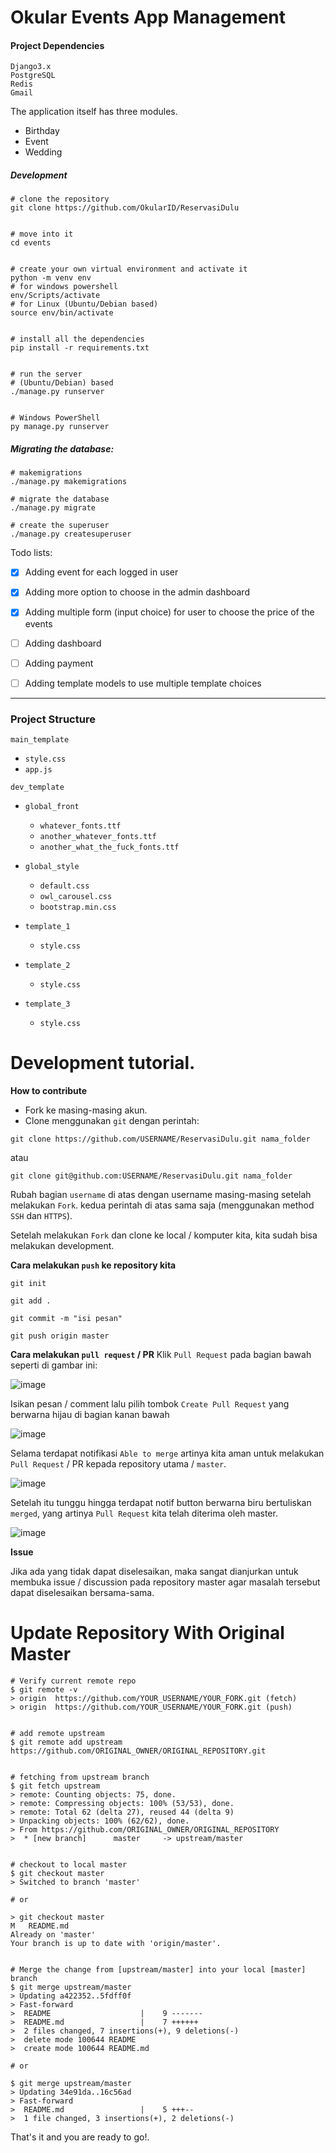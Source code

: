 # Okular Events App Management

#### Project Dependencies

```
Django3.x
PostgreSQL
Redis
Gmail
```


The application itself has three modules.
- Birthday
- Event
- Wedding


##### Development

```shell
# clone the repository
git clone https://github.com/OkularID/ReservasiDulu


# move into it
cd events


# create your own virtual environment and activate it
python -m venv env
# for windows powershell
env/Scripts/activate
# for Linux (Ubuntu/Debian based)
source env/bin/activate


# install all the dependencies
pip install -r requirements.txt


# run the server
# (Ubuntu/Debian) based
./manage.py runserver


# Windows PowerShell
py manage.py runserver
```


##### Migrating the database:

```shell
# makemigrations
./manage.py makemigrations 

# migrate the database
./manage.py migrate

# create the superuser
./manage.py createsuperuser
```

Todo lists:
- [x] Adding event for each logged in user
- [x] Adding more option to choose in the admin dashboard
- [x] Adding multiple form (input choice) for user to choose the price of the events
- [ ] Adding dashboard
- [ ] Adding payment
- [ ] Adding template models to use multiple template choices




---
### Project Structure

`main_template`
- `style.css`
- `app.js`

`dev_template`
- `global_front`
    - `whatever_fonts.ttf`
    - `another_whatever_fonts.ttf`
    - `another_what_the_fuck_fonts.ttf`

- `global_style`
    - `default.css`
    - `owl_carousel.css`
    - `bootstrap.min.css`
    
- `template_1`
    - `style.css`

- `template_2`
    - `style.css`

- `template_3`
    - `style.css`




# Development tutorial.

**How to contribute**

- Fork ke masing-masing akun.
- Clone menggunakan `git` dengan perintah:

`git clone https://github.com/USERNAME/ReservasiDulu.git nama_folder`

atau

`git clone git@github.com:USERNAME/ReservasiDulu.git nama_folder`

Rubah bagian `username` di atas dengan username masing-masing setelah melakukan `Fork`.
kedua perintah di atas sama saja (menggunakan method `SSH` dan `HTTPS`).


Setelah melakukan `Fork` dan clone ke local / komputer kita, kita sudah bisa melakukan development. 

**Cara melakukan `push` ke repository kita**

```
git init

git add .

git commit -m "isi pesan"

git push origin master
```


**Cara melakukan `pull request` / PR**
Klik `Pull Request` pada bagian bawah seperti di gambar ini:

![image](https://user-images.githubusercontent.com/31838603/79295134-22e02b00-7f02-11ea-820d-49eed2e73aa1.png)

Isikan pesan / comment lalu pilih tombok `Create Pull Request` yang berwarna hijau di bagian kanan bawah

![image](https://user-images.githubusercontent.com/31838603/79295208-5327c980-7f02-11ea-878d-957dfa4f55d8.png)

Selama terdapat notifikasi `Able to merge` artinya kita aman untuk melakukan `Pull Request` / PR kepada repository utama / `master`.

![image](https://user-images.githubusercontent.com/31838603/79295301-879b8580-7f02-11ea-98b1-7f35d23e588a.png)

Setelah itu tunggu hingga terdapat notif button berwarna biru bertuliskan `merged`, yang artinya `Pull Request` kita telah diterima oleh master. 

![image](https://user-images.githubusercontent.com/31838603/79295396-c29db900-7f02-11ea-9a53-0782a8c1f1f8.png)


**Issue**

Jika ada yang tidak dapat diselesaikan, maka sangat dianjurkan untuk membuka issue / discussion pada repository master agar masalah tersebut dapat diselesaikan bersama-sama.


# Update Repository With Original Master

```shell
# Verify current remote repo
$ git remote -v
> origin  https://github.com/YOUR_USERNAME/YOUR_FORK.git (fetch)
> origin  https://github.com/YOUR_USERNAME/YOUR_FORK.git (push)


# add remote upstream
$ git remote add upstream https://github.com/ORIGINAL_OWNER/ORIGINAL_REPOSITORY.git


# fetching from upstream branch
$ git fetch upstream
> remote: Counting objects: 75, done.
> remote: Compressing objects: 100% (53/53), done.
> remote: Total 62 (delta 27), reused 44 (delta 9)
> Unpacking objects: 100% (62/62), done.
> From https://github.com/ORIGINAL_OWNER/ORIGINAL_REPOSITORY
>  * [new branch]      master     -> upstream/master


# checkout to local master
$ git checkout master
> Switched to branch 'master'

# or 

> git checkout master
M	README.md
Already on 'master'
Your branch is up to date with 'origin/master'.


# Merge the change from [upstream/master] into your local [master] branch
$ git merge upstream/master
> Updating a422352..5fdff0f
> Fast-forward
>  README                    |    9 -------
>  README.md                 |    7 ++++++
>  2 files changed, 7 insertions(+), 9 deletions(-)
>  delete mode 100644 README
>  create mode 100644 README.md

# or

$ git merge upstream/master
> Updating 34e91da..16c56ad
> Fast-forward
>  README.md                 |    5 +++--
>  1 file changed, 3 insertions(+), 2 deletions(-)
```

That's it and you are ready to go!.